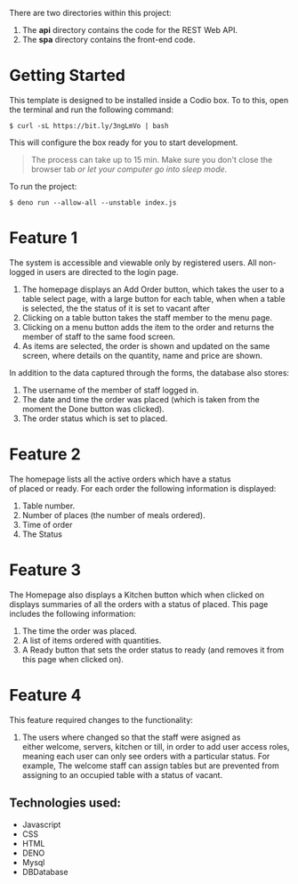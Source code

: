 There are two directories within this project:

1. The **api** directory contains the code for the REST Web API.
2. The **spa** directory contains the front-end code.


# Getting Started

This template is designed to be installed inside a Codio box. To to this, open the terminal and run the following command:

```
$ curl -sL https://bit.ly/3ngLmVo | bash
```

This will configure the box ready for you to start development.

> The process can take up to 15 min. Make sure you don't close the browser tab _or let your computer go into sleep mode_.

To run the project:

```
$ deno run --allow-all --unstable index.js
```



# Feature 1
The system is accessible and viewable only by registered users. All non-logged in users are directed to the login page.
1. The homepage displays an Add Order button, which takes the user to a table select page, with a large button for each table, when when a table is selected, the the status of it is set to vacant after
3. Clicking on a table button takes the staff member to the menu page. 
4. Clicking on a menu button adds the item to the order and returns the member of staff to the same food screen.
5. As items are selected, the order is shown and updated on the same screen, where details on the quantity, name and price are shown. 

In addition to the data captured through the forms, the database also stores:
1. The username of the member of staff logged in.
2. The date and time the order was placed (which is taken from the moment the Done button was clicked).
3. The order status which is set to placed.

# Feature 2
The homepage lists all the active orders which have a status of placed or ready.
For each order the following information is displayed:
1. Table number.
2. Number of places (the number of meals ordered).
3. Time of order
4. The Status 

# Feature 3
The Homepage also displays a Kitchen button which when clicked on displays summaries of all the orders with a status of placed. This page includes the following information:
1. The time the order was placed.
2. A list of items ordered with quantities.
3. A Ready button that sets the order status to ready (and removes it from this page when clicked on).

# Feature 4
This feature required changes to the functionality:
1. The users where changed so that the staff were asigned as either welcome, servers, kitchen or till, in order to add user access roles, meaning each user can only see orders with a particular status. For example, The welcome staff can assign tables but are prevented from assigning to an occupied table with a status of vacant.



## Technologies used:
- Javascript
- CSS
- HTML
- DENO
- Mysql
- DBDatabase

